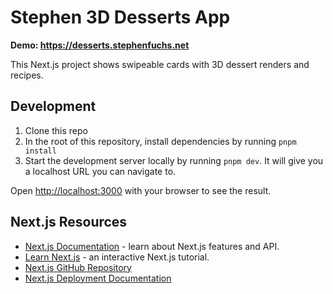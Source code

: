 # Stephen 3D Desserts App

**Demo: https://desserts.stephenfuchs.net**

This Next.js project shows swipeable cards with 3D dessert renders and recipes.



## Development

1. Clone this repo
1. In the root of this repository, install dependencies by running `pnpm install`
1. Start the development server locally by running `pnpm dev`. It will give you a localhost URL you can navigate to.

Open [http://localhost:3000](http://localhost:3000) with your browser to see the result.

## Next.js Resources

- [Next.js Documentation](https://nextjs.org/docs) - learn about Next.js features and API.
- [Learn Next.js](https://nextjs.org/learn) - an interactive Next.js tutorial.
- [Next.js GitHub Repository](https://github.com/vercel/next.js/)
- [Next.js Deployment Documentation](https://nextjs.org/docs/deployment)
